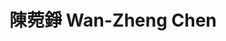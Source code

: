 ---
chinese_name: 陳菀錚
english_name: Wan-Zheng Chen
title: 陳菀錚 Wan-Zheng Chen
id: chenwanzheng
collection: members
position: Part-time Research Assistant
type: part-time research assistant
department: 經濟學系碩士班一年級
image_path: https://source.unsplash.com/collection/139386/600x600?a=.png
photo: pt_ra/chenwanzheng.png
blurb: 123
---